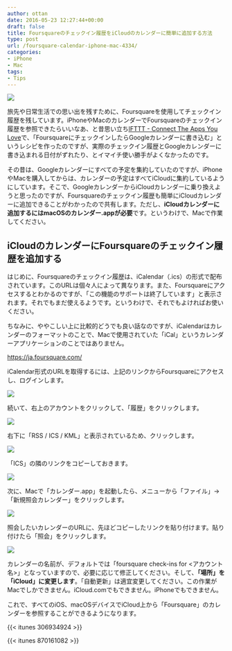 ```yaml
---
author: ottan
date: 2016-05-23 12:27:44+00:00
draft: false
title: Foursquareのチェックイン履歴をiCloudのカレンダーに簡単に追加する方法
type: post
url: /foursquare-calendar-iphone-mac-4334/
categories:
- iPhone
- Mac
tags:
- Tips
---
```


![](/uploads/2016/05/160523-5742efd302b60.jpg)






旅先や日常生活での思い出を残すために、Foursquareを使用してチェックイン履歴を残しています。iPhoneやMacのカレンダーでFoursquareのチェックイン履歴を参照できたらいいなあ、と昔思い立ち[IFTTT - Connect The Apps You Love](https://ifttt.com/)で、「FoursquareにチェックインしたらGoogleカレンダーに書き込む」というレシピを作ったのですが、実際のチェックイン履歴とGoogleカレンダーに書き込まれる日付がずれたり、とイマイチ使い勝手がよくなかったのです。





その昔は、Googleカレンダーにすべての予定を集約していたのですが、iPhoneやMacを購入してからは、カレンダーの予定はすべてiCloudに集約しているようにしています。そこで、GoogleカレンダーからiCloudカレンダーに乗り換えようと思ったのですが、Foursquareのチェックイン履歴も簡単にiCloudカレンダーに追加できることがわかったので共有します。ただし、**iCloudカレンダーに追加するにはmacOSのカレンダー.appが必要**です。というわけで、Macで作業してください。





## iCloudのカレンダーにFoursquareのチェックイン履歴を追加する





はじめに、Foursquareのチェックイン履歴は、iCalendar（.ics）の形式で配布されています。このURLは個々人によって異なります。また、Foursquareにアクセスするとわかるのですが、「この機能のサポートは終了しています」と表示されます。それでもまだ使えるようです。というわけで、それでもよければお使いください。





ちなみに、ややこしい上に比較的どうでも良い話なのですが、iCalendarはカレンダーのフォーマットのことで、Macで使用されていた「iCal」というカレンダーアプリケーションのことではありません。



https://ja.foursquare.com/



iCalendar形式のURLを取得するには、上記のリンクからFoursquareにアクセスし、ログインします。





![](/uploads/2016/05/160523-5742f37cceca0.png)






続いて、右上のアカウントをクリックして、「履歴」をクリックします。





![](/uploads/2016/05/160523-5742f3868d25a.png)






右下に「RSS / ICS / KML」と表示されているため、クリックします。





![](/uploads/2016/05/160523-5742f3afc7613.png)






「ICS」の隣のリンクをコピーしておきます。





![](/uploads/2016/05/160523-5742f3b5a20b1.png)






次に、Macで「カレンダー.app」を起動したら、メニューから「ファイル」→「新規照会カレンダー」をクリックします。





![](/uploads/2016/05/160523-5742f3bb35a9f.png)






照会したいカレンダーのURLに、先ほどコピーしたリンクを貼り付けます。貼り付けたら「照会」をクリックします。





![](/uploads/2016/05/160523-5742f3c262d9a.png)






カレンダーの名前が、デフォルトでは「foursquare check-ins for <アカウント名>」となっていますので、必要に応じて修正してください。そして、**「場所」を「iCloud」に変更します**。「自動更新」は適宜変更してください。この作業がMacでしかできません。iCloud.comでもできません。iPhoneでもできません。





これで、すべてのiOS、macOSデバイスでiCloud上から「Foursquare」のカレンダーを参照することができるようになります。



{{< itunes 306934924 >}}

{{< itunes 870161082 >}}
